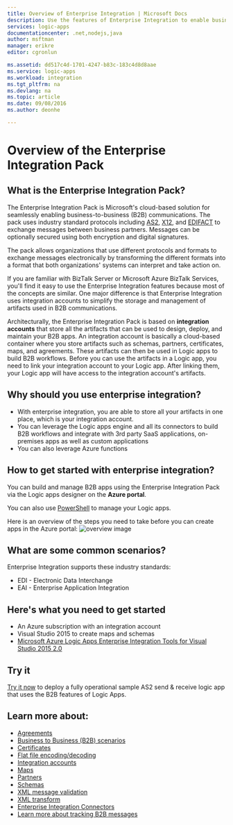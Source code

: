 ```yaml
---
title: Overview of Enterprise Integration | Microsoft Docs
description: Use the features of Enterprise Integration to enable business process and integration scenarios using Logic apps
services: logic-apps
documentationcenter: .net,nodejs,java
author: msftman
manager: erikre
editor: cgronlun

ms.assetid: dd517c4d-1701-4247-b83c-183c4d8d8aae
ms.service: logic-apps
ms.workload: integration
ms.tgt_pltfrm: na
ms.devlang: na
ms.topic: article
ms.date: 09/08/2016
ms.author: deonhe

---
```

# Overview of the Enterprise Integration Pack
## What is the Enterprise Integration Pack?
The Enterprise Integration Pack is Microsoft's cloud-based solution for seamlessly enabling business-to-business (B2B) communications. The pack uses industry standard protocols including [AS2](app-service-logic-enterprise-integration-as2.md), [X12](app-service-logic-enterprise-integration-x12.md), and [EDIFACT](app-service-logic-enterprise-integration-edifact.md) to exchange messages between business partners. Messages can be optionally secured using both encryption and digital signatures. 

The pack allows organizations that use different protocols and formats to exchange messages electronically by transforming the different formats into a format that both organizations' systems can interpret and take action on. 

If you are familiar with BizTalk Server or Microsoft Azure BizTalk Services, you'll find it easy to use the Enterprise Integration features because most of the concepts are similar. One major difference is that Enterprise Integration uses integration accounts to simplify the storage and management of artifacts used in B2B communications. 

Architecturally, the Enterprise Integration Pack is based on **integration accounts** that store all the artifacts that can be used to design, deploy, and maintain your B2B apps. An integration account is basically a cloud-based container where you store artifacts such as schemas, partners, certificates, maps, and agreements. These artifacts can then be used in Logic apps to build B2B workflows. Before you can use the artifacts in a Logic app, you need to link your integration account to your Logic app. After linking them, your Logic app will have access to the integration account's artifacts.  

## Why should you use enterprise integration?
* With enterprise integration, you are able to store all your artifacts in one place, which is your integration account. 
* You can leverage the Logic apps engine and all its connectors to build B2B workflows and integrate with 3rd party SaaS applications, on-premises apps as well as custom applications
* You can also leverage Azure functions

## How to get started with enterprise integration?
You can build and manage B2B apps using the Enterprise Integration Pack via the Logic apps designer on the **Azure portal**.  

You can also use [PowerShell](https://msdn.microsoft.com/library/azure/mt652195.aspx "Logic apps PowerShell topics") to manage your Logic apps. 

Here is an overview of the steps you need to take before you can create apps in the Azure portal:
![overview image](./media/app-service-logic-enterprise-integration-overview/overview-0.png)  

## What are some common scenarios?
Enterprise Integration supports these industry standards:   

* EDI - Electronic Data Interchange  
* EAI - Enterprise Application Integration  

## Here's what you need to get started
* An Azure subscription with an integration account
* Visual Studio 2015 to create maps and schemas
* [Microsoft Azure Logic Apps Enterprise Integration Tools for Visual Studio 2015 2.0](https://aka.ms/vsmapsandschemas)  

## Try it
[Try it now](https://github.com/Azure/azure-quickstart-templates/tree/master/201-logic-app-as2-send-receive) to deploy a fully operational sample AS2 send & receive logic app that uses the B2B features of Logic Apps.

## Learn more about:
* [Agreements](app-service-logic-enterprise-integration-agreements.md "Learn about enterprise integration agreements")
* [Business to Business (B2B) scenarios](app-service-logic-enterprise-integration-b2b.md "Learn how to create Logic apps with B2B features ")  
* [Certificates](app-service-logic-enterprise-integration-certificates.md "Learn about enterprise integration certificates")
* [Flat file encoding/decoding](app-service-logic-enterprise-integration-flatfile.md "Learn how to encode and decode flat file contents")  
* [Integration accounts](app-service-logic-enterprise-integration-accounts.md "Learn about integration accounts")
* [Maps](app-service-logic-enterprise-integration-maps.md "Learn about enterprise integration maps")
* [Partners](app-service-logic-enterprise-integration-partners.md "Learn about enterprise integration partners")
* [Schemas](app-service-logic-enterprise-integration-schemas.md "Learn about enterprise integration schemas")
* [XML message validation](app-service-logic-enterprise-integration-xml.md "Learn how to validate XML messages with Logic apps")
* [XML transform](app-service-logic-enterprise-integration-transform.md "Learn about enterprise integration maps")
* [Enterprise Integration Connectors](../connectors/apis-list.md "Learn about enterprise integration pack connectors")
* [Learn more about tracking B2B messages](app-service-logic-track-b2b-message.md "Learn more about tracking B2B messages")

